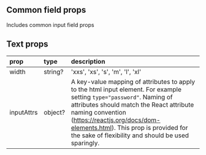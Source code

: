 ## Common field props

Includes common input field props

## Text props

| prop         | type          | description                                   |
|:-------------|:--------------|:----------------------------------------------|
| width | string? | 'xxs', 'xs', 's', 'm', 'l', 'xl' |
| inputAttrs | object? | A key-value mapping of attributes to apply to the html input element. For example setting `type="password"`. Naming of attributes should match the React attribute naming convention (https://reactjs.org/docs/dom-elements.html). This prop is provided for the sake of flexibility and should be used sparingly. |
